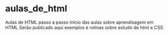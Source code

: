 # aulas_de_html
Aulas de HTML passo a passo
Início das aulas sobre aprendisagem em HTML
Serão publicado aqui exemplos e rotinas sobre estudo de html e CSS

